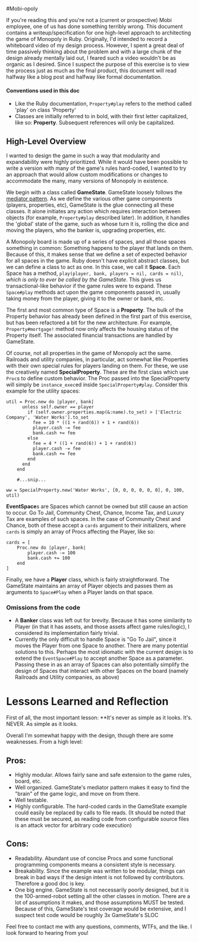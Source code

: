 #Mobi-opoly

If you're reading this and you're not a (current or prospective) Mobi employee, one of us has done something terribly wrong. 
This document contains a writeup/specification for one high-level approach to architecting the game of Monopoly in Ruby.
Originally, I'd intended to record a whiteboard video of my design process. However, I spent a great deal of time 
passively thinking about the problem and with a large chunk of the design already mentally laid out, I feared such a 
 video wouldn't be as organic as I desired. Since I suspect the purpose of this exercise is to view the process just as 
 much as the final product, this document will read halfway like a blog post and halfway like formal documentation.
 
#### Conventions used in this doc

* Like the Ruby documentation, `Property#play` refers to the method called 'play' on class 'Property'
* Classes are initially referred to in bold, with their first letter capitalized, like so: **Property**. Subsequent 
references will only be capitalized.


## High-Level Overview
I wanted to design the game in such a way that modularity and expandability were highly prioritized. While it would have
been possible to write a version with many of the game's rules hard-coded, I wanted to try an approach that would allow
custom modifications or changes to accommodate the many, many versions of Monopoly in existence. 

We begin with a class called **GameState**. GameState loosely follows the 
[mediator pattern](https://en.wikipedia.org/wiki/Mediator_pattern). As we define the various other game components 
(players, properties, etc), GameState is the glue connecting all these classes. It alone initiates any action which 
 requires interaction between objects (for example, `Property#play` described later). In addition, it handles the 'global'
 state of the game, such as whose turn it is, rolling the dice and moving the players, who the banker is, upgrading 
 properties, etc.
 
A Monopoly board is made up of a series of spaces, and all those spaces something in common: Something happens
to the player that lands on them. Because of this, it makes sense that we define a set of expected behavior for all 
spaces in the game. Ruby doesn't have explicit abstract classes, but we can define a class to act as one. In this case,
we call it **Space.** Each Space has a method, `play(player, bank, players = nil, cards = nil)`, *which is only to ever
be called by the GameState*. This gives us transactional-like behavior if the game rules were to expand. 
These `Space#play` methods act upon the game components passed in, usually taking money from the player, giving it to the 
owner or bank, etc. 
  
The first and most common type of Space is a **Property**. The bulk of the Property behavior has already been defined in
the first part of this exercise, but has been refactored a bit for the new architecture. For example,  `Property#mortgage!` 
method now only affects the housing status of the Property itself. The associated financial transactions are handled by
GameState.

Of course, not all properties in the game of Monopoly act the same. Railroads and utility companies, in particular, act 
somewhat like Properties with their own special rules for players landing on them. For these, we use the creatively named
**SpecialProperty**. These are the first class which use `Proc`s to define custom behavior. The Proc passed into 
the SpecialProperty will simply be `instance_exec`ed inside `SpecialProperty#play`. Consider this example for the utility
spaces:
```
util = Proc.new do |player, bank|
      unless self.owner == player
        if (self.owner.properties.map(&:name).to_set) > ['Electric Company', 'Water Works'].to_set
          fee = 10 * ((1 + rand(6)) + 1 + rand(6))
          player.cash -= fee
          bank.cash += fee
        else
          fee = 4 * ((1 + rand(6)) + 1 + rand(6))
          player.cash -= fee
          bank.cash += fee
        end
      end
    end
    
    #...snip...

ww = SpecialProperty.new('Water Works', [0, 0, 0, 0, 0, 0], 0, 100, util)
```

**EventSpace**s are Spaces which cannot be owned but still cause an action to occur. Go To Jail, Community Chest, Chance,
Income Tax, and Luxury Tax are examples of such spaces. In the case of Community Chest and Chance, both of these accept 
 a `cards` argument to their initializers, where `cards` is simply an array of Procs affecting the Player, like so:
 
```
cards = [
    Proc.new do |player, bank|
        player.cash -= 100
        bank.cash += 100
    end
]
```

Finally, we have a **Player** class, which is fairly straightforward. The GameState maintains an array of Player objects
and passes them as arguments to `Space#Play` when a Player lands on that space.

### Omissions from the code

* A **Banker** class was left out for brevity. Because it has some similarity to Player (in that it has assets, and those
assets affect game rules/logic), I considered its implementation fairly trivial.
* Currently the only difficult to handle Space is "Go To Jail", since it moves the Player from one Space to another. There
are many potential solutions to this. Perhaps the most idiomatic with the current design is to extend the `EventSpace#Play`
to accept another Space as a parameter. Passing these in as an array of Spaces can also potentially simplify the design of
Spaces that interact with other Spaces on the board (namely Railroads and Utility companies, as above)


# Lessons Learned and Reflection

First of all, the most important lesson: **It's never as simple as it looks. It's. NEVER. As simple as it looks.

Overall I'm somewhat happy with the design, though there are some weaknesses. From a high level:

## Pros:
* Highly modular. Allows fairly sane and safe extension to the game rules, board, etc.
* Well organized. GameState's mediator pattern makes it easy to find the "brain" of the game logic, and move on from there.
* Well testable. 
* Highly configurable. The hard-coded cards in the GameState example could easily be replaced by calls to file reads. 
(It should be noted that these must be secured, as reading code from configurable source files is an attack vector for 
arbitrary code execution)

## Cons:
* Readability. Abundant use of concise Procs and some functional programming components means a consistent style is 
necessary.
* Breakability. Since the example was written to be modular, things can break in bad ways if the design intent is not 
followed by contributors. Therefore a good doc is key.
* One big engine. GameState is not necessarily poorly designed, but it is the 100-armed-robot setting all the other 
classes in motion. There are a lot of assumptions it makes, and those assumptions MUST be tested. Because of this, 
GameState's test coverage would be extensive, and I suspect test code would be roughly 3x GameState's SLOC

Feel free to contact me with any questions, comments, WTFs, and the like. I look forward to hearing from you!


